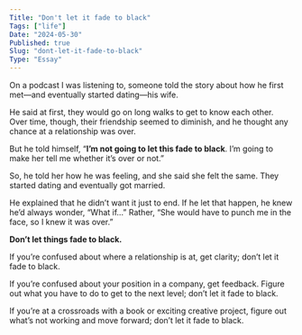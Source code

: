 ```yaml
---
Title: "Don't let it fade to black"
Tags: ["life"]
Date: "2024-05-30"
Published: true
Slug: "dont-let-it-fade-to-black"
Type: "Essay"
---
```

On a podcast I was listening to, someone told the story about how he first met—and eventually started dating—his wife.

He said at first, they would go on long walks to get to know each other. Over time, though, their friendship seemed to diminish, and he thought any chance at a relationship was over.

But he told himself, “**I’m not going to let this fade to black**. I’m going to make her tell me whether it’s over or not.”

So, he told her how he was feeling, and she said she felt the same. They started dating and eventually got married.

He explained that he didn’t want it just to end. If he let that happen, he knew he’d always wonder, “What if…” Rather, “She would have to punch me in the face, so I knew it was over.”

**Don’t let things fade to black.**

If you’re confused about where a relationship is at, get clarity; don’t let it fade to black.

If you’re confused about your position in a company, get feedback. Figure out what you have to do to get to the next level; don’t let it fade to black.

If you’re at a crossroads with a book or exciting creative project, figure out what’s not working and move forward; don’t let it fade to black.